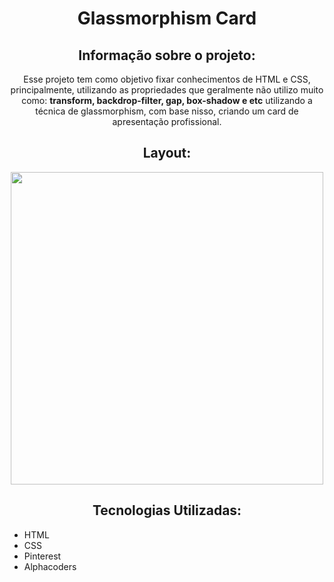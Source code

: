 <h1 align="center"> Glassmorphism Card </h1>
<h2 align="center"> Informação sobre o projeto: </h2>
<p align="center">Esse projeto tem como objetivo fixar conhecimentos de HTML e CSS, principalmente, utilizando as propriedades que geralmente não utilizo muito como: <b>transform, backdrop-filter, gap, box-shadow e etc</b> utilizando a técnica de glassmorphism, com base nisso, criando um card de apresentação profissional.</p>
<h2 align="center">Layout:</h2>
<p align="center"> <img src="https://i.imgur.com/Bh7lWFL_d.webp?maxwidth=760&fidelity=grand" width="500px"> </img> </p>
<h2 align="center">Tecnologias Utilizadas: </h2>
<ul>
<li> HTML </li>
<li> CSS </li>
<li> Pinterest </li>
<li> Alphacoders </li>
</ul>
